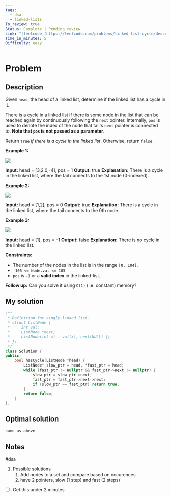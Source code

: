 ```yaml
---
tags:
  - dsa
  - linked-lists
To_review: true
Status: Complete | Pending review
Link: "[leetcode](https://leetcode.com/problems/linked-list-cycle/description/)"
Time_in_minutes: 5
Difficulty: easy
---
```

# Problem
## Description
Given `head`, the head of a linked list, determine if the linked list has a cycle in it.

There is a cycle in a linked list if there is some node in the list that can be reached again by continuously following the `next` pointer. Internally, `pos` is used to denote the index of the node that tail's `next` pointer is connected to. **Note that `pos` is not passed as a parameter**.

Return `true` _if there is a cycle in the linked list_. Otherwise, return `false`.

**Example 1:**

![](https://assets.leetcode.com/uploads/2018/12/07/circularlinkedlist.png)

**Input:** head = [3,2,0,-4], pos = 1
**Output:** true
**Explanation:** There is a cycle in the linked list, where the tail connects to the 1st node (0-indexed).

**Example 2:**

![](https://assets.leetcode.com/uploads/2018/12/07/circularlinkedlist_test2.png)

**Input:** head = [1,2], pos = 0
**Output:** true
**Explanation:** There is a cycle in the linked list, where the tail connects to the 0th node.

**Example 3:**

![](https://assets.leetcode.com/uploads/2018/12/07/circularlinkedlist_test3.png)

**Input:** head = [1], pos = -1
**Output:** false
**Explanation:** There is no cycle in the linked list.

**Constraints:**

- The number of the nodes in the list is in the range `[0, 104]`.
- `-105 <= Node.val <= 105`
- `pos` is `-1` or a **valid index** in the linked-list.

**Follow up:** Can you solve it using `O(1)` (i.e. constant) memory?
## My solution
```cpp
/**
 * Definition for singly-linked list.
 * struct ListNode {
 *     int val;
 *     ListNode *next;
 *     ListNode(int x) : val(x), next(NULL) {}
 * };
 */
class Solution {
public:
    bool hasCycle(ListNode *head) {
        ListNode* slow_ptr = head, *fast_ptr = head;
        while (fast_ptr != nullptr && fast_ptr->next != nullptr) {
            slow_ptr = slow_ptr->next;
            fast_ptr = fast_ptr->next->next;
            if (slow_ptr == fast_ptr) return true;
        }
        return false;
    }
};
```
## Optimal solution
```cpp
same as above
```
## Notes
#dsa
1. Possible solutions
	1. Add nodes to a set and compare based on occurences
	2. have 2 pointers, slow (1 step) and fast (2 steps)
- [ ] Get this under 2 minutes